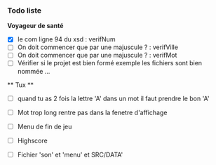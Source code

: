 ### Todo liste

__Voyageur de santé__

  - [x] le com ligne 94 du xsd : verifNum
  - [ ] On doit commencer que par une majuscule ? : verifVille
  - [ ] On doit commencer que par une majuscule ? : verifMot
  - [ ] Vérifier si le projet est bien formé exemple les fichiers sont bien nommée ... 

** Tux **
  - [ ] quand tu as 2 fois la lettre 'A' dans un mot il faut prendre le bon 'A'
  - [ ] Mot trop long rentre pas dans la fenetre d'affichage
  - [ ] Menu de fin de jeu
  - [ ] Highscore
  - [ ] Fichier 'son' et 'menu' et SRC/DATA'

